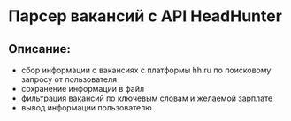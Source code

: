 # Парсер вакансий с API HeadHunter
## Описание:
* сбор информации о вакансиях с платформы hh.ru по поисковому запросу от пользователя
* сохранение информации в файл
* фильтрация вакансий по ключевым словам и желаемой зарплате
* вывод информации пользователю
